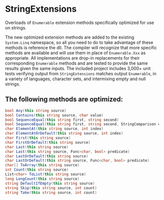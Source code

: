 StringExtensions
================

Overloads of `Enumerable` extension methods specifically optimized for use on strings.

The new optimized extension methods are added to the existing `System.Linq` namespace, so all you need to do to take advantage of these methods is reference the dll. The compiler will recognize that more specific methods are available and will use them in place of `Enumerable.Xxx` as appropriate. All implementations are drop-in replacements for their corresponding `Enumerable` methods and are tested to provide the same results given the same inputs. The included project includes 3,000+ unit tests verifying output from `StringExtensions` matches output `Enumerable`, in a variety of languages, character sets, and intermixing empty and null strings.

The following methods are optimized:
----------------------------------

```c#
bool Any(this string source)
bool Contains(this string source, char value)
bool SequenceEqual(this string first, string second)
bool SequenceEqual(this string first, string second, StringComparison comparison)
char ElementAt(this string source, int index)
char ElementAtOrDefault(this string source, int index)
char First(this string source)
char FirstOrDefault(this string source)
char Last(this string source)
char Last(this string source, Func<char, bool> predicate)
char LastOrDefault(this string source)
char LastOrDefault(this string source, Func<char, bool> predicate)
char[] ToArray(this string source)
int Count(this string source)
List<char> ToList(this string source)
long LongCount(this string source)
string DefaultIfEmpty(this string source)
string Skip(this string source, int count)
string Take(this string source, int count)
```
